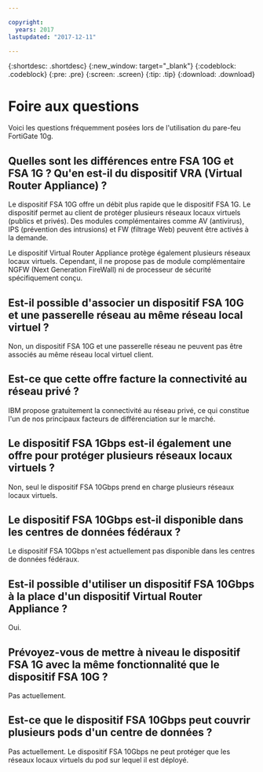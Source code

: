 ```yaml
---

copyright:
  years: 2017
lastupdated: "2017-12-11"

---
```


{:shortdesc: .shortdesc}
{:new_window: target="_blank"}
{:codeblock: .codeblock}
{:pre: .pre}
{:screen: .screen}
{:tip: .tip}
{:download: .download}

# Foire aux questions
Voici les questions fréquemment posées lors de l'utilisation du pare-feu FortiGate 10g.

## Quelles sont les différences entre FSA 10G et FSA 1G ? Qu'en est-il du dispositif VRA (Virtual Router Appliance) ?

Le dispositif FSA 10G offre un débit plus rapide que le dispositif FSA 1G. Le dispositif permet au client de protéger plusieurs réseaux locaux virtuels (publics et privés). Des modules complémentaires comme AV (antivirus), IPS (prévention des intrusions) et FW (filtrage Web) peuvent être activés à la demande.

Le dispositif Virtual Router Appliance protège également plusieurs réseaux locaux virtuels. Cependant, il ne propose pas de
module complémentaire NGFW (Next Generation FireWall) ni de processeur de sécurité spécifiquement conçu. 

## Est-il possible d'associer un dispositif FSA 10G et une passerelle réseau au même réseau local virtuel ?

Non, un dispositif FSA 10G et une passerelle réseau ne peuvent pas être associés au même réseau local virtuel client.

## Est-ce que cette offre facture la connectivité au réseau privé ? 

IBM propose gratuitement la connectivité au réseau privé, ce qui constitue l'un de nos principaux facteurs de différenciation sur le marché.

## Le dispositif FSA 1Gbps est-il également une offre pour protéger plusieurs réseaux locaux virtuels ?

Non, seul le dispositif FSA 10Gbps prend en charge plusieurs réseaux locaux virtuels.

## Le dispositif FSA 10Gbps est-il disponible dans les centres de données fédéraux ?

Le dispositif FSA 10Gbps n'est actuellement pas disponible dans les centres de données fédéraux.

## Est-il possible d'utiliser un dispositif FSA 10Gbps à la place d'un dispositif Virtual Router Appliance ?

Oui.

## Prévoyez-vous de mettre à niveau le dispositif FSA 1G avec la même fonctionnalité que le dispositif FSA 10G ?

Pas actuellement.

## Est-ce que le dispositif FSA 10Gbps peut couvrir plusieurs pods d'un centre de données ?

Pas actuellement. Le dispositif FSA 10Gbps ne peut protéger que les réseaux locaux virtuels du pod sur lequel il est déployé.
